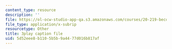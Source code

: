 ```yaml
---
content_type: resource
description: ''
file: https://ol-ocw-studio-app-qa.s3.amazonaws.com/courses/20-219-becoming-the-next-bill-nye-writing-and-hosting-the-educational-show-january-iap-2015/5d52eee8b1105b5b9a4477d016b817af_VHyCh1mDneE.vtt
file_type: application/x-subrip
resourcetype: Other
title: 3play caption file
uid: 5d52eee8-b110-5b5b-9a44-77d016b817af
---
```

